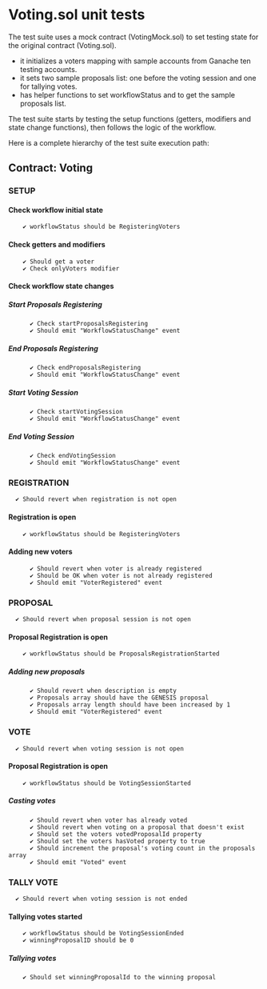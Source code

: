 # Voting.sol unit tests

The test suite uses a mock contract (VotingMock.sol) to set testing state for the original contract (Voting.sol).

- it initializes a voters mapping with sample accounts from Ganache ten testing accounts.
- it sets two sample proposals list: one before the voting session and one for tallying votes.
- has helper functions to set workflowStatus and to get the sample proposals list.

The test suite starts by testing the setup functions (getters, modifiers and state change functions), then follows the logic of the workflow.

Here is a complete hierarchy of the test suite execution path:

## Contract: Voting

### SETUP

#### Check workflow initial state

        ✔ workflowStatus should be RegisteringVoters

#### Check getters and modifiers

        ✔ Should get a voter
        ✔ Check onlyVoters modifier

#### Check workflow state changes

##### Start Proposals Registering

          ✔ Check startProposalsRegistering
          ✔ Should emit "WorkflowStatusChange" event

##### End Proposals Registering

          ✔ Check endProposalsRegistering
          ✔ Should emit "WorkflowStatusChange" event

##### Start Voting Session

          ✔ Check startVotingSession
          ✔ Should emit "WorkflowStatusChange" event

##### End Voting Session

          ✔ Check endVotingSession
          ✔ Should emit "WorkflowStatusChange" event

### REGISTRATION

      ✔ Should revert when registration is not open

#### Registration is open

        ✔ workflowStatus should be RegisteringVoters

#### Adding new voters

          ✔ Should revert when voter is already registered
          ✔ Should be OK when voter is not already registered
          ✔ Should emit "VoterRegistered" event

### PROPOSAL

      ✔ Should revert when proposal session is not open

#### Proposal Registration is open

        ✔ workflowStatus should be ProposalsRegistrationStarted

##### Adding new proposals

          ✔ Should revert when description is empty
          ✔ Proposals array should have the GENESIS proposal
          ✔ Proposals array length should have been increased by 1
          ✔ Should emit "VoterRegistered" event

### VOTE

      ✔ Should revert when voting session is not open

#### Proposal Registration is open

        ✔ workflowStatus should be VotingSessionStarted

##### Casting votes

          ✔ Should revert when voter has already voted
          ✔ Should revert when voting on a proposal that doesn't exist
          ✔ Should set the voters votedProposalId property
          ✔ Should set the voters hasVoted property to true
          ✔ Should increment the proposal's voting count in the proposals array
          ✔ Should emit "Voted" event

### TALLY VOTE

      ✔ Should revert when voting session is not ended

#### Tallying votes started

        ✔ workflowStatus should be VotingSessionEnded
        ✔ winningProposalID should be 0

##### Tallying votes

        ✔ Should set winningProposalId to the winning proposal
